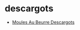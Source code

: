 # descargots

 * [Moules Au Beurre Descargots](../../index/m/moules-au-beurre-descargots-102100.json)
